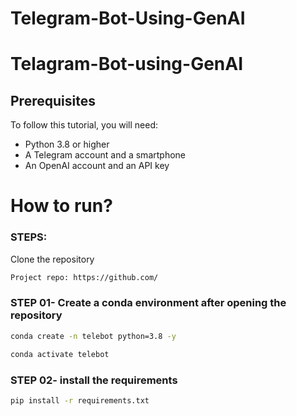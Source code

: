 # Telegram-Bot-Using-GenAI

# Telagram-Bot-using-GenAI


## Prerequisites

To follow this tutorial, you will need:

- Python 3.8 or higher
- A Telegram account and a smartphone
- An OpenAI account and an API key



# How to run?
### STEPS:

Clone the repository

```bash
Project repo: https://github.com/
```
### STEP 01- Create a conda environment after opening the repository

```bash
conda create -n telebot python=3.8 -y
```

```bash
conda activate telebot
```


### STEP 02- install the requirements
```bash
pip install -r requirements.txt
```